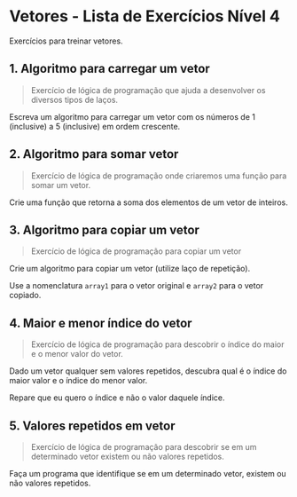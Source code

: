 # Vetores - Lista de Exercícios Nível 4

Exercícios para treinar vetores.

## 1. Algoritmo para carregar um vetor 

> Exercício de lógica de programação que ajuda a desenvolver os diversos tipos de laços.

Escreva um algoritmo para carregar um vetor com os números de 1 (inclusive) a 5 (inclusive) em ordem crescente.

## 2. Algoritmo para somar vetor 

> Exercício de lógica de programação onde criaremos uma função para somar um vetor.

Crie uma função que retorna a soma dos elementos de um vetor de inteiros.

## 3. Algoritmo para copiar um vetor 

> Exercício de lógica de programação para copiar um vetor

Crie um algoritmo para copiar um vetor (utilize laço de repetição).

Use a nomenclatura `array1` para o vetor original e `array2` para o vetor copiado.

## 4. Maior e menor índice do vetor 

> Exercício de lógica de programação para descobrir o índice do maior e o menor valor do vetor.

Dado um vetor qualquer sem valores repetidos, descubra qual é o índice do maior valor e o índice do menor valor.

Repare que eu quero o índice e não o valor daquele índice.

## 5. Valores repetidos em vetor 

> Exercício de lógica de programação para descobrir se em um determinado vetor existem ou não valores repetidos.

Faça um programa que identifique se em um determinado vetor, existem ou não valores repetidos.

